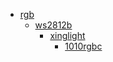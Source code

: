 * [rgb](/rgb)
  * [ws2812b](/rgb/ws2812b)
    * [xinglight](rgb/ws2812b/xinglight)
      * [1010rgbc](rgb/ws2812b/xinglight/1010rgbc)
